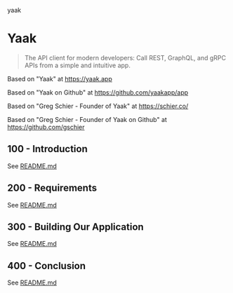 yaak
# Yaak

> The API client for modern developers: Call REST, GraphQL, and gRPC APIs from a simple and intuitive app.

Based on "Yaak" at https://yaak.app

Based on "Yaak on Github" at https://github.com/yaakapp/app

Based on "Greg Schier - Founder of Yaak" at https://schier.co/

Based on "Greg Schier - Founder of Yaak on Github" at https://github.com/gschier

## 100 - Introduction

See [README.md](./100/README.md)

## 200 - Requirements

See [README.md](./200/README.md)

## 300 - Building Our Application

See [README.md](./300/README.md)

## 400 - Conclusion

See [README.md](./400/README.md)
